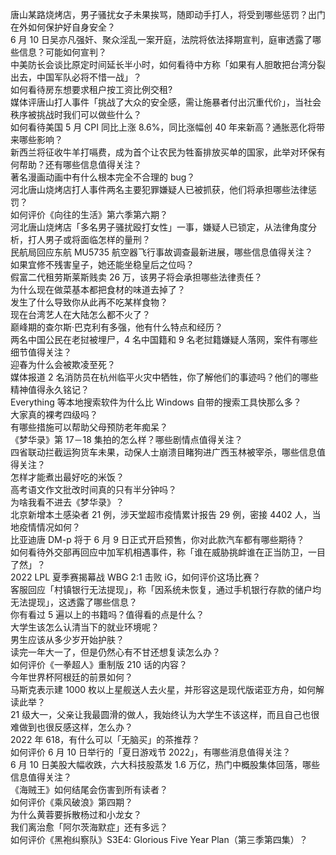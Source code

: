 唐山某路烧烤店，男子骚扰女子未果挨骂，随即动手打人，将受到哪些惩罚？出门在外如何保护好自身安全？  
6 月 10 日吴亦凡强奸、聚众淫乱一案开庭，法院将依法择期宣判，庭审透露了哪些信息？可能如何宣判？  
中美防长会谈比原定时间延长半小时，如何看待中方称「如果有人胆敢把台湾分裂出去，中国军队必将不惜一战」？  
如何看待房东想要求租户按工资比例交租?  
媒体评唐山打人事件「挑战了大众的安全感，需让施暴者付出沉重代价」，当社会秩序被挑战时我们可以做些什么？  
如何看待美国 5 月 CPI 同比上涨 8.6%，同比涨幅创 40 年来新高？通胀恶化将带来哪些影响？  
新西兰将征收牛羊打嗝费，成为首个让农民为牲畜排放买单的国家，此举对环保有何帮助？还有哪些信息值得关注？  
著名漫画动画中有什么根本完全不合理的 bug？  
河北唐山烧烤店打人事件两名主要犯罪嫌疑人已被抓获，他们将承担哪些法律惩罚？  
如何评价《向往的生活》第六季第六期？  
河北唐山烧烤店「多名男子骚扰殴打女性」一事，嫌疑人已锁定，从法律角度分析，打人男子或将面临怎样的量刑？  
民航局回应东航 MU5735 航空器飞行事故调查最新进展，哪些信息值得关注？  
如果宜修不残害皇子，她还能坐稳皇后之位吗？  
假富二代租劳斯莱斯贱卖 26 万，该男子将会承担哪些法律责任？  
为什么现在做菜基本都把食材的味道去掉了？  
发生了什么导致你从此再不吃某样食物？  
现在台湾艺人在大陆怎么都不火了？  
巅峰期的查尔斯·巴克利有多强，他有什么特点和经历？  
两名中国公民在老挝被埋尸，4 名中国籍和 9 名老挝籍嫌疑人落网，案件有哪些细节值得关注？  
迎春为什么会被欺凌至死？  
媒体报道 2 名消防员在杭州临平火灾中牺牲，你了解他们的事迹吗？他们的哪些精神值得永久铭记？  
Everything 等本地搜索软件为什么比 Windows 自带的搜索工具快那么多？  
大家真的裸考四级吗？  
有哪些措施可以帮助父母预防老年痴呆？  
《梦华录》第 17－18 集拍的怎么样？哪些剧情点值得关注？  
四省联动拦截运狗货车未果，动保人士崩溃目睹狗进广西玉林被宰杀，哪些信息值得关注？  
怎样才能煮出最好吃的米饭？  
高考语文作文批改时间真的只有半分钟吗？  
为啥我看不进去《梦华录》？  
北京新增本土感染者 21 例，涉天堂超市疫情累计报告 29 例，密接 4402 人，当地疫情情况如何？  
比亚迪唐 DM-p 将于 6 月 9 日正式开启预售，你对此款汽车都有哪些期待？  
如何看待外交部再回应中加军机相遇事件，称「谁在威胁挑衅谁在正当防卫，一目了然」？  
2022 LPL 夏季赛揭幕战 WBG 2:1 击败 iG，如何评价这场比赛？  
客服回应「村镇银行无法提现」，称「因系统未恢复，通过手机银行存款的储户均无法提现」，这透露了哪些信息？  
你有看过 5 遍以上的书籍吗？值得看的点是什么？  
大学生该怎么认清当下的就业环境呢？  
男生应该从多少岁开始护肤？  
读完一年大一了，但是仍然心有不甘还想复读怎么办？  
如何评价《一拳超人》重制版 210 话的内容？  
今年世界杯阿根廷的前景如何？  
马斯克表示建 1000 枚以上星舰送人去火星，并形容这是现代版诺亚方舟，如何解读此举？  
21 级大一，父亲让我最圆滑的做人，我始终认为大学生不该这样，而且自己也很难做到也很反感这样，怎么办？  
2022 年 618，有什么可以「无脑买」的茶推荐？  
如何评价 6 月 10 日举行的「夏日游戏节 2022」，有哪些消息值得关注？  
6 月 10 日美股大幅收跌，六大科技股蒸发 1.6 万亿，热门中概股集体回落，哪些信息值得关注？  
《海贼王》如何结尾会伤害到所有读者？  
如何评价《乘风破浪》第四期？  
为什么黄蓉要拆散杨过和小龙女？  
我们离治愈「阿尔茨海默症」还有多远？  
如何评价《黑袍纠察队》S3E4: Glorious Five Year Plan（第三季第四集）？  
